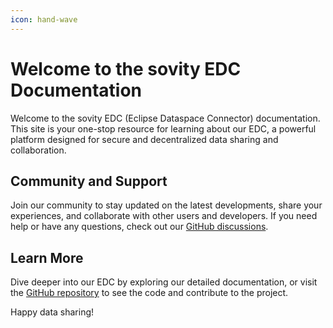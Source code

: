 ```yaml
---
icon: hand-wave
---
```


# Welcome to the sovity EDC Documentation

Welcome to the sovity EDC (Eclipse Dataspace Connector) documentation. This site is your one-stop resource for learning about our EDC, a powerful platform designed for secure and decentralized data sharing and collaboration.

## Community and Support

Join our community to stay updated on the latest developments, share your experiences, and collaborate with other users and developers. If you need help or have any questions, check out our [GitHub discussions](https://github.com/sovity/edc-ce/discussions).

## Learn More

Dive deeper into our EDC by exploring our detailed documentation, or visit the [GitHub repository](https://github.com/sovity/edc-ce) to see the code and contribute to the project.

Happy data sharing!
